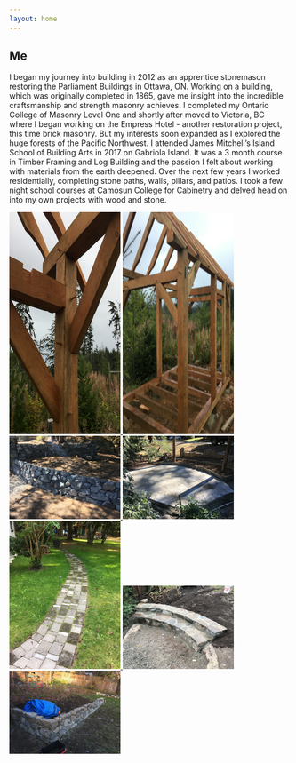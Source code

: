 ```yaml
---
layout: home
---
```


## Me

I began my journey into building in 2012 as an apprentice stonemason restoring the Parliament Buildings in Ottawa, ON.  Working on a building, which was originally completed in 1865, gave me insight into the incredible craftsmanship and strength masonry achieves.  I completed my Ontario College of Masonry Level One and shortly after moved to Victoria, BC where I began working on the Empress Hotel - another restoration project, this time brick masonry.  But my interests soon expanded as I explored the huge forests of the Pacific Northwest.  I attended James Mitchell’s Island School of Building Arts in 2017 on Gabriola Island.  It was a 3 month course in Timber Framing and Log Building and the passion I felt about working with materials from the earth deepened.  Over the next few years I worked residentially, completing stone paths, walls, pillars, and patios.  I took a few night school courses at Camosun College for Cabinetry and delved head on into my own projects with wood and stone.  

<a  href="/assets/img/content/timber_frames/josh's_cabin/cabin-1.png">
<img src="/assets/img/content/timber_frames/josh's_cabin/cabin-1-small.png" alt="View 1 of cabin timber frame" width="200" height="400">
</a>
<a  href="/assets/img/content/timber_frames/josh's_cabin/cabin-2.png">
<img src="/assets/img/content/timber_frames/josh's_cabin/cabin-2-small.png" alt="View 1 of cabin timber frame" width="200" height="400">
</a>
<a href="/assets/img/content/stonework/IMG_0183.png">
<img src="/assets/img/content/stonework/IMG_0183-small.png" width="200">
</a>
<a href="/assets/img/content/stonework/IMG_0724.png">
<img src="/assets/img/content/stonework/IMG_0724-small.png" width="200">
</a>
<a href="/assets/img/content/stonework/IMG_0769.png">
<img src="/assets/img/content/stonework/IMG_0769-small.png" width="200">
</a>
<a href="/assets/img/content/stonework/IMG_0884.png">
<img src="/assets/img/content/stonework/IMG_0884-small.png" width="200">
</a>
<a href="/assets/img/content/stonework/IMG_0914.png">
<img src="/assets/img/content/stonework/IMG_0914-small.png" width="200">
</a>